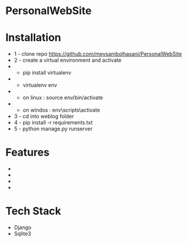 # PersonalWebSite

# Installation
* 1 - clone repo https://github.com/meysambolhasani/PersonalWebSite
* 2 - create a virtual environment and activate
*  - pip install virtualenv
*  - virtualenv env
*  - on linux : source env/bin/activate
*  - on windos : env\scripts\activate
* 3 - cd into weblog folder
* 4 - pip install -r requirements.txt
* 5 - python manage.py runserver



# Features
* 
* 
* 
* 



# Tech Stack
* Django
* Sqlite3
